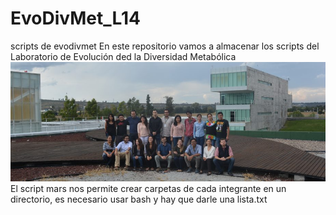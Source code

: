 # EvoDivMet_L14
scripts de evodivmet
En este repositorio vamos a almacenar los scripts del Laboratorio de Evolución ded la Diversidad Metabólica
![FOTO DE GRUPO](cropped-fotogrupal.jpg)
El script mars nos permite crear carpetas de cada integrante en un directorio, es necesario usar bash y hay que darle una lista.txt
